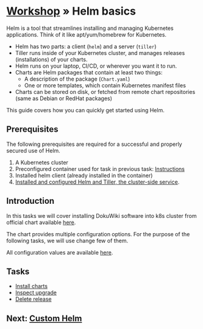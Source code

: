 # [Workshop](../README.md) &raquo; Helm basics

Helm is a tool that streamlines installing and managing Kubernetes applications.
Think of it like apt/yum/homebrew for Kubernetes.

- Helm has two parts: a client (`helm`) and a server (`tiller`)
- Tiller runs inside of your Kubernetes cluster, and manages releases (installations)
  of your charts.
- Helm runs on your laptop, CI/CD, or wherever you want it to run.
- Charts are Helm packages that contain at least two things:
  - A description of the package (`Chart.yaml`)
  - One or more templates, which contain Kubernetes manifest files
- Charts can be stored on disk, or fetched from remote chart repositories
  (same as Debian or RedHat packages)

This guide covers how you can quickly get started using Helm.

## Prerequisites

The following prerequisites are required for a successful and properly secured
use of Helm.

1. A Kubernetes cluster
2. Preconfigured container used for task in previous task: [Instructions](../02_kubernetes/README.md#access-to-your-namespace-in-workshop-k8s-cluster)
3. Installed helm client (already installed in the container)
4. [Installed and configured Helm and Tiller, the cluster-side service](./00_install_helm.md).

## Introduction

In this tasks we will cover installing DokuWiki software into k8s
cluster from official chart available
[here](https://github.com/helm/charts/tree/master/stable/dokuwiki).

The chart provides multiple configuration options. For the purpose of the
following tasks, we will use change few of them.

All configuration values are available
[here](https://github.com/helm/charts/tree/master/stable/dokuwiki#configuration).

## Tasks

- [Install charts](./01_install_chart.md)
- [Inspect upgrade](./02_inspect_upgrade.md)
- [Delete release](./03_delete_release.md)

## Next: [Custom Helm](../04_custom_helm/README.md)
